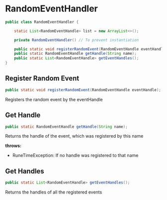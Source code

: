 # RandomEventHandler

```java
public class RandomEventHandler {

    static List<RandomEventHandle> list = new ArrayList<>();

    private RandomEventHandler() // To prevent instantiation

    public static void registerRandomEvent(RandomEventHandle eventHandle);
    public static RandomEventHandle getHandle(String name);
    public static List<RandomEventHandle> getEventHandles();
}
```

## Register Random Event

```java
public static void registerRandomEvent(RandomEventHandle eventHandle);
```

Registers the random event by the eventHandle

## Get Handle

```java
public static RandomEventHandle getHandle(String name);
```

Returns the handle of the event, which was registered by this name

__throws:__

- RuneTimeException: If no handle was registered to that name

## Get Handles

```java
public static List<RandomEventHandle> getEventHandles();
```

Returns the handles of all the registered events
